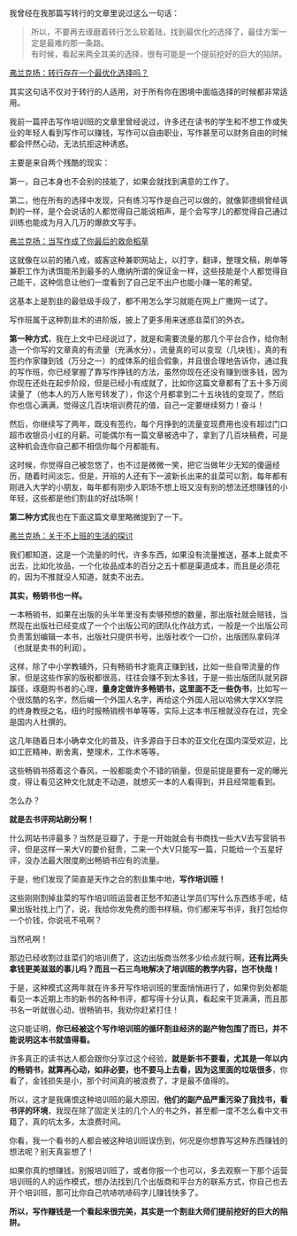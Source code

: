 <p>我曾经在我那篇写转行的文章里说过这么一句话：</p><blockquote>所以，不要再去琢磨着转行怎么软着陆，找到最优化的选择了，最佳方案一定是最难的那一条路。<br/>有时候，看起来两全其美的选择，很有可能是一个提前挖好的巨大的陷阱。</blockquote><a data-draft-node="block" data-draft-type="link-card" href="https://zhuanlan.zhihu.com/p/25828801" class="internal">弗兰克扬：转行存在一个最优化选择吗？</a><p>其实这句话不仅对于转行的人适用，对于所有你在困境中面临选择的时候都非常适用。</p><p>我前一篇抨击写作培训班的文章里曾经说过，许多还在读书的学生和不想工作或失业的年轻人看到写作可以赚钱，写作可以自由职业，写作甚至可以财务自由的时候都会怦然心动，无法抗拒这种诱惑。</p><p>主要是来自两个残酷的现实：</p><p>第一，自己本身也不会别的技能了，如果会就找到满意的工作了。</p><p>第二，他在所有的选择中发现，只有练习写作是自己可以做的，就像郭德纲曾经讽刺的一样，是个会说话的人都觉得自己能说相声，是个会写字儿的都觉得自己通过训练也能成为月入几万的爆款文写手。</p><a data-draft-node="block" data-draft-type="link-card" href="https://zhuanlan.zhihu.com/p/50776986" data-image="https://pic4.zhimg.com/v2-47ec9e5aab90569c1ef2b6a5b39c1377_180x120.jpg" data-image-width="1080" data-image-height="608" class="internal">弗兰克扬：当写作成了你最后的救命稻草</a><p>这就像在以前的猪八戒，威客这种兼职网站上，以打字，翻译，整理文稿，刷单等兼职工作为诱饵能吊到最多的人缴纳所谓的保证金一样，这些技能是个人都觉得自己能干，这种信息让他们一度看到了自己足不出户也能小赚一笔的希望。</p><p>这基本上是割韭的最低级手段了，都不用怎么学习就能在网上广撒网一试了。</p><p>写作班属于这种割韭术的进阶版，披上了更多用来迷惑韭菜们的外衣。</p><p><b>第一种方式</b>，我在上文中已经说过了，就是和需要流量的那几个平台合作，给你制造一个你写的文章真的有流量（充满水分），流量真的可以变现（几块钱），真的有签约作家赚到钱（万分之一）的成体系的组合假象，并且很合理地告诉你，通过我的写作班，你已经掌握了靠写作挣钱的方法，虽然你现在还没有赚到很多钱，因为你现在还处在起步阶段，但是已经小有成就了，比如你这篇文章都有了五十多万阅读量了（他本人的万人账号转发了），你这个月都拿到二十五块钱的变现了，然后你也信心满满，觉得这几百块培训费花的值，自己一定要继续努力！奋斗！</p><p>然后，你继续写了两年，既没有签约，每个月挣到的流量变现费用也没有超过门口超市收银员小红的月薪。可能偶尔有一篇文章被选中了，拿到了几百块稿费，可是这种机会连你自己都不相信你每个月都能有。</p><p>这时候，你觉得自己被忽悠了，也不过是微微一笑，把它当做年少无知的傻逼经历，随着时间淡忘，但是，开班的人还有下一波新长出来的韭菜可以割，每年都有刚进入大学的小朋友，每年都有刚步入职场不想上班又没有别的想法还想赚钱的小年轻，这些都是他们割韭的好战场啊！</p><p><b>第二种方式</b>我也在下面这篇文章里略微提到了一下。 </p><a data-draft-node="block" data-draft-type="link-card" href="https://zhuanlan.zhihu.com/p/56983244" data-image="https://pic2.zhimg.com/v2-00d02b4568c36a4b090ac3654e8847ed_r.jpg" data-image-width="499" data-image-height="270" class="internal">弗兰克扬：关于不上班的生活的探讨</a><p>我们都知道，这是一个流量的时代，许多东西，如果没有流量推送，基本上就卖不出去，比如化妆品，一个化妆品成本的百分之五十都是渠道成本，而且是必须花的，因为不推就没人知道，就卖不出去。</p><p><b>其实，畅销书也一样。</b></p><p>一本畅销书，如果在出版的头半年里没有卖够预想的数量，那出版社就会赔钱，当然现在出版社已经变成了一个个出版公司的团队化作战方式，一般是一个出版公司负责策划编辑一本书，出版社只提供书号，出版社收个一口价，出版团队拿码洋（也就是卖书的利润）。</p><p>这样，除了中小学教辅外，只有畅销书才能真正赚到钱，比如一些自带流量的作家，但是这些作家的版税都很高，往往会赚不到太多钱，于是一些出版团队就另辟蹊径，琢磨购书者的心理，<b>量身定做许多畅销书，这里面不乏一些伪书</b>，比如写一个很炫酷的名字，然后编一个外国人名字，再给这个外国人冠以哈佛大学XX学院的终身教授之名，纽约时报畅销榜书单等等，实际上这本书压根就没存在过，完全是国内人杜撰的。</p><p>这几年随着日本小确幸文化的普及，许多源自于日本的亚文化在国内深受欢迎，比如工匠精神，断舍离，整理术，工作术等等。</p><p>这些畅销书搭着这个春风，一般都能卖个不错的销量，但是前提是要有一定的曝光度，得让看见这种文化就走不动道，就想买一本的人看得到，并且经常能看到。</p><p>怎么办？</p><p><b>就是去书评网站刷分啊！</b></p><p>什么网站书评最多？当然是豆瓣了，于是一开始就会有书商找一些大V去写营销书评，但是这样一来大V的要价挺贵，二来一个大V只能写一篇，只能给一个五星好评，没办法最大限度刷出畅销书应有的流量。</p><p>于是，他们发现了简直是天作之合的割韭集中地，<b>写作培训班！</b></p><p>这些刚刚割掉韭菜的写作培训班运营者正愁不知道让学员们写什么东西练手呢，结果出版社找上门了，说，我给你发免费的图书样稿，你们都来写书评，我打包给你一个价钱，你说吼不吼啊？</p><p>当然吼啊！</p><p>那边已经收割过韭菜们的培训费了，这边出版商当然多少给点就行啊，<b>还有比两头拿钱更美滋滋的事儿吗？而且一石三鸟地解决了培训班的教学内容，岂不快哉！</b></p><p>于是，这种模式这两年就在许多开写作培训班的里面悄悄进行了，如果你到处都能看见一本近期上市的新书的各种书评，都写得十分认真，看起来干货满满，而且那书名一听就很心动，很畅销书，我劝你赶紧打住！</p><p>这只能证明，<b>你已经被这个写作培训班的循环割韭经济的副产物包围了而已，并不能说明这本书就值得看。</b></p><p>许多真正的读书达人都会跟你分享过这个经验，<b>就是新书不要看，尤其是一年以内的畅销书，就算再心动，如非必要，也不要马上去看，因为这里面的垃圾很多</b>，你看了，金钱损失是小，那个时间真的被浪费了，才是最不值得的。</p><p>所以，这才是我痛恨这种培训班的最大原因，<b>他们的副产品严重污染了我找书，看书评的环境</b>，我现在除了固定关注的几个人的书之外，甚至都一度不怎么看中文书籍了，真的坑太多，太浪费时间。</p><p>你看，我一个看书的人都会被这种培训班误伤到，何况是你想靠写这种东西赚钱的想法呢？别天真妄想了！</p><p>如果你真的想赚钱，别报培训班了，或者你报一个也可以，多去观察一下那个运营培训班的人的运作模式，想办法找到几个出版商和平台方的联系方式，你自己也去开个培训班，那可比你自己吭哧吭哧码字儿赚钱快多了。</p><p><b>所以，写作赚钱是一个看起来很完美，其实是一个割韭大师们提前挖好的巨大的陷阱。</b></p>